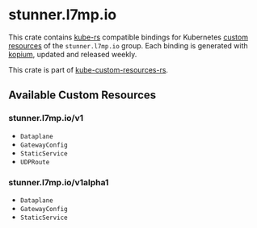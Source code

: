 <!--
SPDX-FileCopyrightText: The kube-custom-resources-rs Authors
SPDX-License-Identifier: 0BSD
 -->

# stunner.l7mp.io

This crate contains [kube-rs](https://kube.rs/) compatible bindings for Kubernetes [custom resources](https://kubernetes.io/docs/tasks/extend-kubernetes/custom-resources/custom-resource-definitions/) of the `stunner.l7mp.io` group. Each binding is generated with [kopium](https://github.com/kube-rs/kopium), updated and released weekly.

This crate is part of [kube-custom-resources-rs](https://github.com/metio/kube-custom-resources-rs).

## Available Custom Resources

### stunner.l7mp.io/v1
- `Dataplane`
- `GatewayConfig`
- `StaticService`
- `UDPRoute`
### stunner.l7mp.io/v1alpha1
- `Dataplane`
- `GatewayConfig`
- `StaticService`
